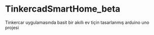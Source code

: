 # TinkercadSmartHome_beta
Tinkercar uygulamasında basit bir akıllı ev tiçin tasarlanmış arduino uno projesi
